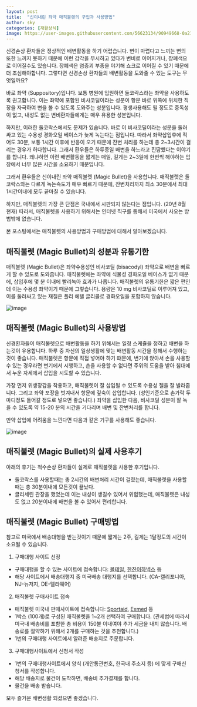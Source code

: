 ```yaml
---
layout: post
title:  "신이내린 좌약 매직불렛의 구입과 사용방법"
author: sky
categories: [재활상식]
image: https://user-images.githubusercontent.com/56623134/90949668-0a21ec00-e485-11ea-9572-24d3c9d033e3.png
---
```


신경손상 환자들은 정상적인 배변활동을 하기 어렵습니다.
변이 마렵다고 느끼는 변의 또한 느끼지 못하기 때문에
이런 감각을 무시하고 있다가 변비로 이어지거나, 장폐색으로 이어질수도 있습니다.
장폐색은 염증괴 부종을 야기해 쇼크로 이어질 수 있기 때문에 더 조심해야합니다.
그렇다면 신경손상 환자들의 배변활동을 도와줄 수 있는 도구는 무엇일까요?

바로 좌약 (Suppository)입니다. 보통 병원에 입원하면 둘코락스라는 좌약을 사용하도록 권고합니다.
이는 좌약에 포함된 비사코딜이라는 성분이 항문 바로 위쪽에 위치한 직장을 자극하여 변을 볼 수 있도록 도와주는 성분입니다.
평생사용해도 될 정도로 중독성이 없고, 내성도 없는 변비환자들에게는 매우 유용한 성분입니다.

하지만, 이러한 둘코락스에서도 문제가 있습니다.
바로 이 비사코딜이라는 성분을 둘러싸고 있는 수용성 경화오일 베이스가 늦게 녹는다는 점입니다.
따라서 좌약삽입후에 적어도 30분, 보통 1시간 이후에 반응이 오기 때문에
잔변 처리를 하는데 총 2~3시간이 걸리는 경우가 허다합니다.
그래서 환우들은 하루종일 배변을 하느라고 진땀뻈다는 이야기를 합니다.
왜냐하면 이런 배변활동을 짧게는 매일, 길게는 2~3일에 한번씩 해야하는 입장에서
너무 많은 시간을 소요하기 때문입니다.

그래서 환우들은 신이내린 좌약 매직불렛 (Magic Bullet)을 사용합니다.
매직불렛은 둘코락스와는 다르게 녹는속도가 매우 빠르기 때문에,
잔변처리까지 최소 30분에서 최대 1시간이내에 모두 끝마칠 수 있습니다.

하지만, 매직불렛의 가장 큰 단점은 국내에서 시판되지 않는다는 점입니다. (20년 8월 현재)
따라서, 매직불렛을 사용하기 위해서는 인터넷 직구를 통해서 미국에서 사오는 방법밖에 없습니다.

본 포스팅에서는 매직불렛의 사용방법과 구매방법에 대해서 알아보겠습니다.

## 매직불렛 (Magic Bullet)의 성분과 유통기한

매직불렛 (Magic Bullet)은 좌약수용성인 비사코딜 (bisacodyl) 좌약으로 배변을 빠르게 할 수 있도로 도와줍니다.
매직불렛에는 좌약에 식물성 경화오일 베이스가 없기 때문에, 삽입후에 몇 분 이내에 빨리녹아 효과가 나옵니다.
매직불렛의 유통기한은 짧은 편인데 이는 수용성 좌약이기 때문에 그렇습니다.
용량은 10 mg 비사코딜로 이루어져 있고, 이를 둘러싸고 있는 재질은 폴리 에텔 글리콜로 경화오일을 포함하지 않습니다.

![image](https://user-images.githubusercontent.com/56623134/90950274-f5e0ed80-e48a-11ea-865c-3c0ac2d2c0a7.png)


## 매직불렛 (Magic Bullet)의 사용방법

신경환자들이 매직불렛으로 배변활동을 하기 위해서는 일정 스케쥴을 정하고 배변을 하는것이 유용합니다.
하루 중 자신의 일상생활에 맞는 배변활동 시간을 정해서 수행하는 것이 좋습니다.
매직불렛은 항문에 직접 넣어야 하기 떄문에,
변기에 앉아서 손을 사용할 수 있는 경우라면 변기에서 시행하고,
손을 사용할 수 없다면 주위의 도움을 받아 침대에서 누운 자세에서 삽입을 시도할 수 있습니다.

가장 먼저 위생장갑을 착용하고, 매직불렛이 잘 삽입될 수 있도록 수용성 젤을 잘 발라줍니다.
그리고 좌약 포장을 벗겨내서 항문에 깊숙이 삽입합니다. (성인기준으로 손가락 두마디정도 들어갈 정도로 넣으면 좋습니다.)
좌약을 삽입한 다음, 비사코딜 성분이 잘 녹을 수 있도록 약 15-20 분의 시간을 기다리며 배변 및 잔변처리를 합니다.

만약 삽입에 어려움을 느낀다면 다음과 같은 기구를 사용해도 좋습니다.

![image](https://user-images.githubusercontent.com/56623134/90950207-7e12c300-e48a-11ea-8349-e3b5dd76f792.png)

## 매직불렛 (Magic Bullet)의 실제 사용후기

아래의 후기는 척수손상 환자들이 실제로 매직불렛을 사용한 후기입니다.

- 둘코락스를 사용할때는 총 2시간의 배변처리 시간이 걸렸는데, 매직불렛을 사용할 때는 총 30분이내에 모든것이 끝났다.
- 글리세린 관장을 했었는데 이는 내성이 생길수 있어서 위험했는데, 매직불렛은 내성도 없고 20분이내에 배변을 볼 수 있어서 편리합니다.

## 매직불렛 (Magic Bullet) 구매방법

참고로 미국에서 배송대행을 받는것이기 때문에 짧게는 2주, 길게는 1달정도의 시간이 소요될 수 있습니다.

1) 구매대행 사이트 선정

 - 구매대행을 할 수 있는 사이트에 접속합니다: [몰테일](https://post.malltail.com/), [한진이하넥스](http://www.ehanex.com/) 등
 - 해당 사이트에서 배송대행지 중 미국배송 대행지를 선택합니다. (CA-캘리포니아, NJ-뉴저지, DE-델라웨어)

2) 매직불렛 구매사이트 접속

 - 매직불렛 미국내 판매사이트에 접속합니다: [Sportaid](https://www.sportaid.com/the-magic-bullets-suppository.html), [Exmed](https://www.exmed.net/p-1869-concepts-in-confidence-magic-bullet-suppositories.aspx) 등
 - 1박스 (100개)로 구성된 매직불렛을 1~2개 선택하여 구매합니다.
  (관세법에 따라서 미국내 배송비를 포함한 총 비용이 150불 이내여야 추가 세금을 내지 않습니다. 배송료를 절약하기 위해서 2개를 구매하는 것을 추천합니다.)
- 1번의 구매대행 사이트에서 알려준 배송지로 주문합니다.
 
3) 구매대행사이트에서 신청서 작성

  - 1번의 구매대행사이트에서 양식 (개안통관번호, 한국내 주소지 등) 에 맞게 구매신청서를 작성합니다.
  - 해당 배송지로 물건이 도착하면, 배송비 추가결제를 합니다.
  - 물건을 배송 받습니다.
  
 
 모두 즐거운 배변생활 되셨으면 좋겠습니다.
